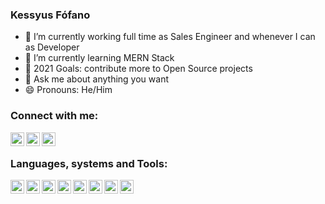 ### Kessyus Fófano

- 🔭 I’m currently working full time as Sales Engineer and whenever I can as Developer
- 🌱 I’m currently learning MERN Stack
- 🎯 2021 Goals: contribute more to Open Source projects
- 💬 Ask me about anything you want
- 😄 Pronouns: He/Him

### Connect with me:

[<img align="left" alt="GMail" width="22px" src="https://cdn.jsdelivr.net/npm/simple-icons@3.9.0/icons/gmail.svg" />][gmail]
[<img align="left" alt="Twitter" width="22px" src="https://cdn.jsdelivr.net/npm/simple-icons@v3/icons/twitter.svg" />][twitter]
[<img align="left" alt="LinkedIn" width="22px" src="https://cdn.jsdelivr.net/npm/simple-icons@v3/icons/linkedin.svg" />][linkedin]

</br>

### Languages, systems and Tools:

<img align="left" alt="Linux" width="22px" src="https://cdn.jsdelivr.net/npm/simple-icons@3.9.0/icons/linux.svg" />
<img align="left" alt="C" width="22px" src="https://cdn.jsdelivr.net/npm/simple-icons@3.9.0/icons/c.svg" />
<img align="left" alt="C++" width="22px" src="https://cdn.jsdelivr.net/npm/simple-icons@3.9.0/icons/cplusplus.svg" />
<img align="left" alt="JavaScript" width="22px" src="https://cdn.jsdelivr.net/npm/simple-icons@3.9.0/icons/javascript.svg" />
<img align="left" alt="HTML-5" width="22px" src="https://cdn.jsdelivr.net/npm/simple-icons@3.9.0/icons/html5.svg" />
<img align="left" alt="CSS-3" width="22px" src="https://cdn.jsdelivr.net/npm/simple-icons@3.9.0/icons/css3.svg" />
<img align="left" alt="Python" width="22px" src="https://cdn.jsdelivr.net/npm/simple-icons@3.9.0/icons/python.svg" />
<img align="left" alt="Excel" width="22px" src="https://cdn.jsdelivr.net/npm/simple-icons@3.9.0/icons/microsoftexcel.svg" />

[gmail]: mailto:kessyus@gmail.com
[twitter]: https://twitter.com/kessyusfofano
[linkedin]: https://linkedin.com/in/kessyus
